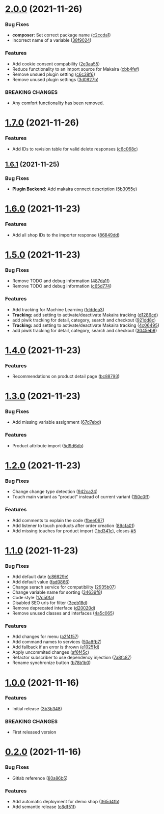 # [2.0.0](https://github.com/MakairaIO/shopware-connect/compare/1.7.0...2.0.0) (2021-11-26)


### Bug Fixes

* **composer:** Set correct package name ([c2ccda1](https://github.com/MakairaIO/shopware-connect/commit/c2ccda1d9de6d91e9fbcfc2501d6ca16ba94ded2))
* Incorrect name of a variable ([38f9024](https://github.com/MakairaIO/shopware-connect/commit/38f90242b3ea16e2d2bf1a483200c9fd7e152efb))


### Features

* Add cookie consent compability ([2e3aa55](https://github.com/MakairaIO/shopware-connect/commit/2e3aa5555087cb6c3255360da6c3bee83ba203aa))
* Reduce functionality to an import source for Makaira ([cbb4fef](https://github.com/MakairaIO/shopware-connect/commit/cbb4fef7c24e750571a988223010e72518800a29))
* Remove unsued plugin setting ([c6c38f6](https://github.com/MakairaIO/shopware-connect/commit/c6c38f6687aaa622e93292e2e76f90e67984fdf3))
* Remove unused plugin settings ([3d0827b](https://github.com/MakairaIO/shopware-connect/commit/3d0827bd4b00e7d1cc6625ab1504dd5f15ca4969))


### BREAKING CHANGES

* Any comfort functionality has been removed.

# [1.7.0](https://github.com/MakairaIO/shopware-connect/compare/1.6.1...1.7.0) (2021-11-26)


### Features

* Add IDs to revision table for valid delete responses ([c6c068c](https://github.com/MakairaIO/shopware-connect/commit/c6c068cfbe1e884ae6978f75498b6469f2648f93))

## [1.6.1](https://github.com/MakairaIO/shopware-connect/compare/1.6.0...1.6.1) (2021-11-25)


### Bug Fixes

* **Plugin Backend:** Add makaira connect description ([5b3055e](https://github.com/MakairaIO/shopware-connect/commit/5b3055e9eb9cb385632a02da7cd24a3910ddf8ca))

# [1.6.0](https://github.com/MakairaIO/shopware-connect/compare/1.5.0...1.6.0) (2021-11-23)


### Features

* Add all shop IDs to the importer response ([86849dd](https://github.com/MakairaIO/shopware-connect/commit/86849dd61a8f3129125fe729c451125b6578bb70))

# [1.5.0](https://github.com/MakairaIO/shopware-connect/compare/1.4.0...1.5.0) (2021-11-23)


### Bug Fixes

* Remove TODO and debug information ([487da1f](https://github.com/MakairaIO/shopware-connect/commit/487da1f7ff2a4da2267c755988ce4e8e358fe467))
* Remove TODO and debug information ([c65d774](https://github.com/MakairaIO/shopware-connect/commit/c65d7741dff503e3bf3fb364db2a0bd320bd3c01))


### Features

* Add tracking for Machine Learning ([fdddea3](https://github.com/MakairaIO/shopware-connect/commit/fdddea363b08c9b64451c916fbd969ba8aa4ea37))
* **Tracking:** add setting to activate/deactivate Makaira tracking ([d1286cd](https://github.com/MakairaIO/shopware-connect/commit/d1286cd29280f7bd106a7be3415b18e08c560442))
* add piwik tracking for detail, category, search and checkout ([921dd8c](https://github.com/MakairaIO/shopware-connect/commit/921dd8c0507358c07fb6deeb72371e29e36630bb))
* **Tracking:** add setting to activate/deactivate Makaira tracking ([4c06495](https://github.com/MakairaIO/shopware-connect/commit/4c064950fa300be7d1062fe77d00e12a6f7e7c66))
* add piwik tracking for detail, category, search and checkout ([3045eb8](https://github.com/MakairaIO/shopware-connect/commit/3045eb8a2b35276f51e8cff58fac77b34ddb3767))

# [1.4.0](https://github.com/MakairaIO/shopware-connect/compare/1.3.0...1.4.0) (2021-11-23)


### Features

* Recommendations on product detail page ([bc88793](https://github.com/MakairaIO/shopware-connect/commit/bc887937867499fdf93484f824baf9e297e50d95))

# [1.3.0](https://github.com/MakairaIO/shopware-connect/compare/1.2.0...1.3.0) (2021-11-23)


### Bug Fixes

* Add missing variable assignment ([67d7ebd](https://github.com/MakairaIO/shopware-connect/commit/67d7ebd69a1e99210925ca1650c24df607f856a4))


### Features

* Product attribute import ([5d9d6db](https://github.com/MakairaIO/shopware-connect/commit/5d9d6dbb17e3c8afe9ff9f556e6184a3de53b04c))

# [1.2.0](https://github.com/MakairaIO/shopware-connect/compare/1.1.0...1.2.0) (2021-11-23)


### Bug Fixes

* Change change type detection ([942ca24](https://github.com/MakairaIO/shopware-connect/commit/942ca24033bb7f798dbabc31b496f775c5d90490))
* Touch main variant as "product" instead of current variant ([150c0ff](https://github.com/MakairaIO/shopware-connect/commit/150c0ffbeead637b29b11dfca76721ae6837d3a0))


### Features

* Add comments to explain the code ([fbee097](https://github.com/MakairaIO/shopware-connect/commit/fbee097f48f4e8498428363fc1e3026c24bea733))
* Add listener to touch products after order creation ([89cfa01](https://github.com/MakairaIO/shopware-connect/commit/89cfa01b280b44016a10b9433abe6751b1085581))
* Add missing touches for product import ([1bd341c](https://github.com/MakairaIO/shopware-connect/commit/1bd341ca69050dd932df5b62e5edf0336a39e777)), closes [#5](https://github.com/MakairaIO/shopware-connect/issues/5)

# [1.1.0](https://github.com/MakairaIO/shopware-connect/compare/1.0.0...1.1.0) (2021-11-23)


### Bug Fixes

* Add default date ([c86629e](https://github.com/MakairaIO/shopware-connect/commit/c86629e6f73fff1d69f5c228f60395bf509cc25e))
* Add default value ([fad0866](https://github.com/MakairaIO/shopware-connect/commit/fad0866c5bc72acc65ae8a0c08764f3a20e1c242))
* Change serach service for compatibility ([2935b07](https://github.com/MakairaIO/shopware-connect/commit/2935b072089e97a9a2238e80c50b055b4df7adaf))
* Change variable name for sorting ([34639f8](https://github.com/MakairaIO/shopware-connect/commit/34639f8faebcd924fb764c962ab91411b2ba89f3))
* Code style ([17c50fa](https://github.com/MakairaIO/shopware-connect/commit/17c50fab8a63ae2c507b7cc9032feb63fe31750f))
* Disabled SEO urls for filter ([3eeb18d](https://github.com/MakairaIO/shopware-connect/commit/3eeb18dacdec843c239659cee8e50fe18411c0dd))
* Remove deprecated interface ([d20020d](https://github.com/MakairaIO/shopware-connect/commit/d20020d3f5e21a0a9cfe2dbdf6f269bb898355d3))
* Remove unused classes and interfaces ([4a5c065](https://github.com/MakairaIO/shopware-connect/commit/4a5c0652144cbc8d4b6ea420a0cb450f1b370829))


### Features

* Add changes for menu ([a2f4f57](https://github.com/MakairaIO/shopware-connect/commit/a2f4f57cbe2b1760b75b228c2db5c9793a43c827))
* Add command names to services ([50a8fb7](https://github.com/MakairaIO/shopware-connect/commit/50a8fb75adb760cf937286a91a0b9d27d682d03d))
* Add fallback if an error is thrown ([e10251d](https://github.com/MakairaIO/shopware-connect/commit/e10251d4a6d2e7a2674ba1c72ed3a7b99a6de722))
* Apply uncommited changes ([af6f45c](https://github.com/MakairaIO/shopware-connect/commit/af6f45caffbd0a70db42bc6137a36d711bb3580a))
* Refactor subscriber to use dependency injection ([7a8fc87](https://github.com/MakairaIO/shopware-connect/commit/7a8fc87a9a1a1c3532859e7ef6c262865d3ddb75))
* Rename synchronize button ([b78b1b0](https://github.com/MakairaIO/shopware-connect/commit/b78b1b08dae70107dd594c635331c8470c874f98))

# [1.0.0](https://github.com/MakairaIO/shopware-connect/compare/0.2.0...1.0.0) (2021-11-16)


### Features

* Initial release ([3b3b348](https://github.com/MakairaIO/shopware-connect/commit/3b3b34882e0452a2858815bb191814f0de3d8629))


### BREAKING CHANGES

* First released version

# [0.2.0](https://github.com/MakairaIO/shopware-connect/compare/v0.1.0...0.2.0) (2021-11-16)


### Bug Fixes

* Gitlab reference ([80a86b5](https://github.com/MakairaIO/shopware-connect/commit/80a86b5eff6af4d7745a4efedd972801640dfb90))


### Features

* Add automatic deployment for demo shop ([365d4fb](https://github.com/MakairaIO/shopware-connect/commit/365d4fb8af51822edfbb650a5362fc28981d224c))
* Add semantic release ([c8df51f](https://github.com/MakairaIO/shopware-connect/commit/c8df51f0c886a1d9d91f6bb1c2400798aaae6d2c))
